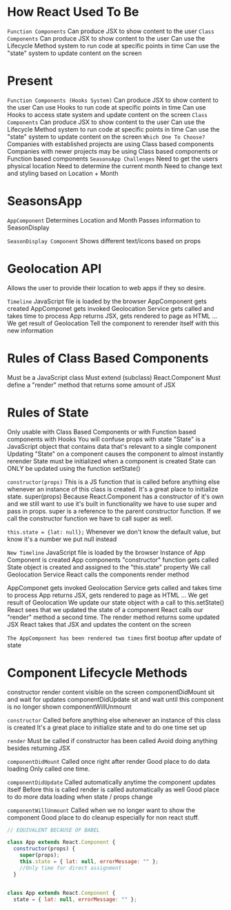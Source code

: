 # How React Used To Be

`Function Components`
Can produce JSX to show content to the user
`Class Components`
Can produce JSX to show content to the user
Can use the Lifecycle Method system to run code at specific points in time
Can use the "state" system to update content on the screen

# Present

`Function Components (Hooks System)`
Can produce JSX to show content to the user
Can use Hooks to run code at specific points in time
Can use Hooks to access state system and update content on the screen
`Class Components`
Can produce JSX to show content to the user
Can use the Lifecycle Method system to run code at specific points in time
Can use the "state" system to update content on the screen
`Which One To Choose?`
Companies with established projects are using Class based components
Companies with newer projects may be using Class based components or Function based components
`SeasonsApp Challenges`
Need to get the users physical location
Need to determine the current month
Need to change text and styling based on Location + Month

# SeasonsApp
`AppComponent`
Determines Location and Month
Passes information to SeasonDisplay

`SeasonDisplay Component`
Shows different text/icons based on props

# Geolocation API
Allows the user to provide their location to web apps if they so desire.

`Timeline`
JavaScript file is loaded by the browser
AppComponent gets created
AppComponet gets invoked
Geolocation Service gets called and takes time to process
App returns JSX, gets rendered to page as HTML
...
We get result of Geolocation
Tell the component to rerender itself with this new information

# Rules of Class Based Components
Must be a JavaScript class
Must extend (subclass) React.Component
Must define a "render" method that returns some amount of JSX

# Rules of State
Only usable with Class Based Components or with Function based components with Hooks
You will confuse props with state
"State" is a JavaScript object that contains data that's relevant to a single component
Updating "State" on a component causes the component to almost instantly rerender
State must be initialized when a component is created
State can ONLY be updated using the function setState()

`constructor(props)`
This is a JS function that is called before anything else whenever an instance of this class is created. It's a great place to initialize state.
super(props)
Because React.Component has a constructor of it's own and we still want to use it's built in functionality we have to use super and pass in props.
super is a reference to the parent constructor function.
If we call the constructor function we have to call super as well.

`this.state = {lat: null};`
Whenever we don't know the default value, but know it's a number we put null instead

`New Timeline`
JavaScript file is loaded by the browser
Instance of App Component is created
App components "constructor" function gets called
State object is created and assigned to the "this.state" property
We call Geolocation Service
React calls the components render method

AppComponet gets invoked
Geolocation Service gets called and takes time to process
App returns JSX, gets rendered to page as HTML
...
We get result of Geolocation
We update our state object with a call to this.setState()
React sees that we updated the state of a component
React calls our "render" method a second time.
The render method returns some updated JSX
React takes that JSX and updates the content on the screen

`The AppComponent has been rendered two times`
first bootup
after update of state

# Component Lifecycle Methods

constructor
render
content visible on the screen
componentDidMount
sit and wait for updates
componentDidUpdate
sit and wait until this component is no longer shown
componentWillUnmount

`constructor`
Called before anything else whenever an instance of this class is created
It's a great place to initialize state and to do one time set up

`render`
Must be called if constructor has been called
Avoid doing anything besides returning JSX

`componentDidMount`
Called once right after render
Good place to do data loading
Only called one time.

`componentDidUpdate`
Called automatically anytime the component updates itself
Before this is called render is called automatically as well
Good place to do more data loading when state / props change

`componentWillUnmount`
Called when we no longer want to show the component
Good place to do cleanup especially for non react stuff.

```js
// EQUIVALENT BECAUSE OF BABEL

class App extends React.Component {
  constructor(props) {
    super(props);
    this.state = { lat: null, errorMessage: "" };
    //Only time for direct assignment
  }


class App extends React.Component {
  state = { lat: null, errorMessage: "" };


```

